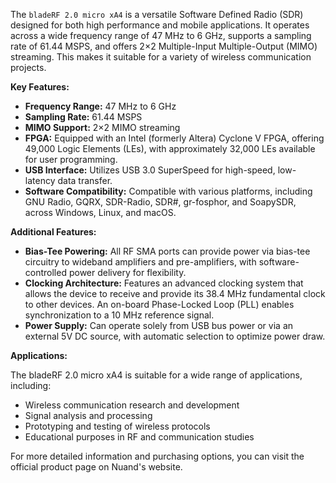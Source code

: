 
The `bladeRF 2.0 micro xA4` is a versatile Software Defined Radio (SDR) designed for both high performance and mobile applications. It operates across a wide frequency range of 47 MHz to 6 GHz, supports a sampling rate of 61.44 MSPS, and offers 2×2 Multiple-Input Multiple-Output (MIMO) streaming. This makes it suitable for a variety of wireless communication projects. 

**Key Features:**

- **Frequency Range:** 47 MHz to 6 GHz
- **Sampling Rate:** 61.44 MSPS
- **MIMO Support:** 2×2 MIMO streaming
- **FPGA:** Equipped with an Intel (formerly Altera) Cyclone V FPGA, offering 49,000 Logic Elements (LEs), with approximately 32,000 LEs available for user programming. 
- **USB Interface:** Utilizes USB 3.0 SuperSpeed for high-speed, low-latency data transfer.
- **Software Compatibility:** Compatible with various platforms, including GNU Radio, GQRX, SDR-Radio, SDR#, gr-fosphor, and SoapySDR, across Windows, Linux, and macOS. 

**Additional Features:**

- **Bias-Tee Powering:** All RF SMA ports can provide power via bias-tee circuitry to wideband amplifiers and pre-amplifiers, with software-controlled power delivery for flexibility. 
- **Clocking Architecture:** Features an advanced clocking system that allows the device to receive and provide its 38.4 MHz fundamental clock to other devices. An on-board Phase-Locked Loop (PLL) enables synchronization to a 10 MHz reference signal. 
- **Power Supply:** Can operate solely from USB bus power or via an external 5V DC source, with automatic selection to optimize power draw. 

**Applications:**

The bladeRF 2.0 micro xA4 is suitable for a wide range of applications, including:

- Wireless communication research and development
- Signal analysis and processing
- Prototyping and testing of wireless protocols
- Educational purposes in RF and communication studies

For more detailed information and purchasing options, you can visit the official product page on Nuand's website.  
